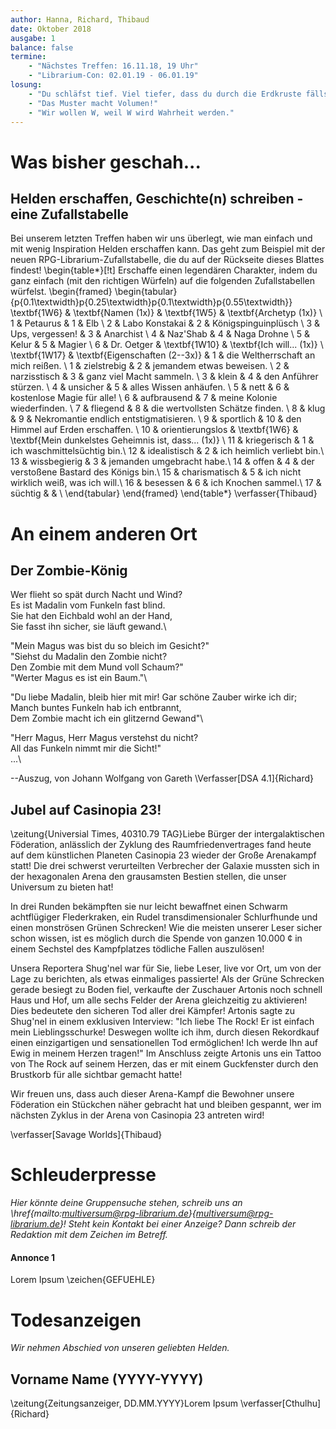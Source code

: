 ```yaml
---
author: Hanna, Richard, Thibaud
date: Oktober 2018
ausgabe: 1
balance: false
termine:
    - "Nächstes Treffen: 16.11.18, 19 Uhr"
    - "Librarium-Con: 02.01.19 - 06.01.19"
losung:
	- "Du schläfst tief. Viel tiefer, dass du durch die Erdkruste fällst, den Erdkern erreichst."
	- "Das Muster macht Volumen!"
	- "Wir wollen W, weil W wird Wahrheit werden."
---
```


# Was bisher geschah...

## Helden erschaffen, Geschichte(n) schreiben - eine Zufallstabelle
Bei unserem letzten Treffen haben wir uns überlegt, wie man einfach und mit wenig Inspiration Helden erschaffen kann. Das geht zum Beispiel mit der neuen RPG-Librarium-Zufallstabelle, die du auf der Rückseite dieses Blattes findest!
\begin{table*}[!t]
Erschaffe einen legendären Charakter, indem du ganz einfach (mit den richtigen Würfeln)  auf die folgenden Zufallstabellen würfelst.
\begin{framed}
\begin{tabular}{p{0.1\textwidth}p{0.25\textwidth}p{0.1\textwidth}p{0.55\textwidth}}
\textbf{1W6}  & \textbf{Namen (1x)}            & \textbf{1W5}    & \textbf{Archetyp (1x)} \\
1             & Petaurus                       & 1	             & Elb                    \\
2             & Labo Konstakai                 & 2	             & Königspinguinplüsch    \\
3             & Ups, vergessen!                & 3	             & Anarchist              \\
4             & Naz'Shab                       & 4	             & Naga Drohne            \\
5             & Kelur                          & 5	             & Magier                 \\
6             & Dr. Oetger                     & \textbf{1W10}   & \textbf{Ich will... (1x)} \\
\textbf{1W17} & \textbf{Eigenschaften (2--3x)} & 1	             & die Weltherrschaft an mich reißen. \\
1	          & zielstrebig	                   & 2	             & jemandem etwas beweisen. \\
2	          & narzisstisch	               & 3	             & ganz viel Macht sammeln. \\
3	          & klein	                       & 4	             & den Anführer stürzen. \\
4	          & unsicher	                   & 5	             & alles Wissen anhäufen. \\
5	          & nett	                       & 6	             & kostenlose Magie für alle! \\
6	          & aufbrausend	                   & 7	             & meine Kolonie wiederfinden. \\
7	          & fliegend	                   & 8	             & die wertvollsten Schätze finden. \\
8	          & klug	                       & 9	             & Nekromantie endlich entstigmatisieren. \\
9	          & sportlich	                   & 10	             & den Himmel auf Erden erschaffen. \\
10	          & orientierungslos	           & \textbf{1W6}    & \textbf{Mein dunkelstes Geheimnis ist, dass... (1x)} \\
11	          & kriegerisch	                   & 1	             & ich waschmittelsüchtig bin.\\
12	          & idealistisch	               & 2	             & ich heimlich verliebt bin.\\
13	          & wissbegierig	               & 3	             & jemanden umgebracht habe.\\
14	          & offen	                       & 4	             & der verstoßene Bastard des Königs bin.\\
15	          & charismatisch    	           & 5	             & ich nicht wirklich weiß, was ich will.\\
16	          & besessen	                   & 6	             & ich Knochen sammel.\\
17	          & süchtig	                       &                 & \\
\end{tabular}
\end{framed}
\end{table*}
\verfasser{Thibaud}

# An einem anderen Ort

## Der Zombie-König
Wer flieht so spät durch Nacht und Wind?  
Es ist Madalin vom Funkeln fast blind.  
Sie hat den Eichbald wohl an der Hand,  
Sie fasst ihn sicher, sie läuft gewand.\

"Mein Magus was bist du so bleich im Gesicht?"  
"Siehst du Madalin den Zombie nicht?  
Den Zombie mit dem Mund voll Schaum?"  
"Werter Magus es ist ein Baum."\

"Du liebe Madalin, bleib hier mit mir! Gar schöne Zauber wirke ich dir;  
Manch buntes Funkeln hab ich entbrannt,  
Dem Zombie macht ich ein glitzernd Gewand"\

"Herr Magus, Herr Magus verstehst du nicht?  
All das Funkeln nimmt mir die Sicht!"  
...\

--Auszug, von Johann Wolfgang von Gareth
\Verfasser[DSA 4.1]{Richard}

## Jubel auf Casinopia 23!
\zeitung{Universial Times, 40310.79 TAG}Liebe Bürger der intergalaktischen Föderation, anlässlich der Zyklung des Raumfriedenvertrages fand heute auf dem künstlichen Planeten Casinopia 23 wieder der Große Arenakampf statt! Die drei schwerst verurteilten Verbrecher der Galaxie mussten sich in der hexagonalen Arena den grausamsten Bestien stellen, die unser Universum zu bieten hat!

In drei Runden bekämpften sie  nur leicht bewaffnet einen Schwarm achtflügiger Flederkraken, ein Rudel transdimensionaler Schlurfhunde und einen monströsen Grünen Schrecken! Wie die meisten unserer Leser sicher schon wissen, ist es möglich durch die Spende von ganzen 10.000 ¢ in einem Sechstel des Kampfplatzes tödliche Fallen auszulösen!

Unsera Reportera Shug'nel war für Sie, liebe Leser, live vor Ort, um von der Lage zu berichten, als etwas einmaliges passierte! Als der Grüne Schrecken gerade besiegt zu Boden fiel, verkaufte der Zuschauer Artonis noch schnell Haus und Hof, um alle sechs Felder der Arena gleichzeitig zu aktivieren! Dies bedeutete den sicheren Tod aller drei Kämpfer! Artonis sagte zu Shug'nel in einem exklusiven Interview: "Ich liebe The Rock! Er ist einfach mein Lieblingsschurke! Deswegen wollte ich ihm, durch diesen Rekordkauf einen einzigartigen und sensationellen Tod ermöglichen! Ich werde Ihn auf Ewig in meinem Herzen tragen!" Im Anschluss zeigte Artonis uns ein Tattoo von The Rock auf seinem Herzen, das er mit einem Guckfenster durch den Brustkorb für alle sichtbar gemacht hatte!

Wir freuen uns, dass auch dieser Arena-Kampf die Bewohner unsere Föderation ein Stückchen näher gebracht hat und bleiben gespannt, wer im nächsten Zyklus in der Arena von Casinopia 23 antreten wird!

\verfasser[Savage Worlds]{Thibaud}

# Schleuderpresse
*Hier könnte deine Gruppensuche stehen, schreib uns an \href{mailto:multiversum@rpg-librarium.de}{multiversum@rpg-librarium.de}! Steht kein Kontakt bei einer Anzeige? Dann schreib der Redaktion mit dem Zeichen im Betreff.*

#### Annonce 1
Lorem Ipsum
\zeichen{GEFUEHLE}

# Todesanzeigen
*Wir nehmen Abschied von unseren geliebten Helden.*

## Vorname Name (YYYY-YYYY)
\zeitung{Zeitungsanzeiger, DD.MM.YYYY}Lorem Ipsum
\verfasser[Cthulhu]{Richard}
